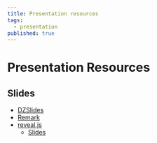 ```yaml
---
title: Presentation resources
tags:
  - presentation
published: true
---
```


# Presentation Resources

## Slides

* [DZSlides](http://paulrouget.com/dzslides/)
* [Remark](https://remarkjs.com/)
* [reveal.js](https://revealjs.com/#/transitions)
  - [Slides](https://slides.com/)
